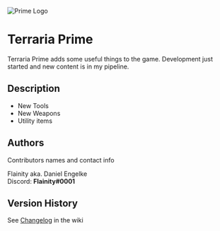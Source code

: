 ![Prime Logo](https://i.imgur.com/UkfjbQ3.png)
# Terraria Prime

Terraria Prime adds some useful things to the game. Development just started and new content is in my pipeline.

## Description

* New Tools
* New Weapons
* Utility items

## Authors

Contributors names and contact info

Flainity aka. Daniel Engelke  
Discord: **Flainity#0001**

## Version History

See [Changelog](https://github.com/Flainity/Prime/wiki/Changelog) in the wiki
